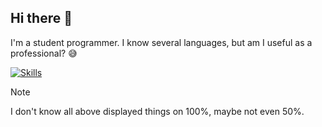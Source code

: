 ## Hi there 👋

<!--
**SpaceBirbMan/SpaceBirBMan** is a ✨ _special_ ✨ repository because its `README.md` (this file) appears on your GitHub profile.

Here are some ideas to get you started:

- 🔭 I’m currently working on ...
- 🌱 I’m currently learning ...
- 👯 I’m looking to collaborate on ...
- 🤔 I’m looking for help with ...
- 💬 Ask me about ...
- 📫 How to reach me: ...
- 😄 Pronouns: ...
- ⚡ Fun fact: ...
-->

I'm a student programmer. I know several languages, but am I useful as a professional? :sweat_smile:

[![Skills](https://skillicons.dev/icons?i=git,py,java,cpp,html,css,js,php,postgres,pytorch,sqlite,tensorflow,flutter,dart&perline=5)](https://skillicons.dev)

> [!NOTE]
> I don't know all above displayed things on 100%, maybe not even 50%.
